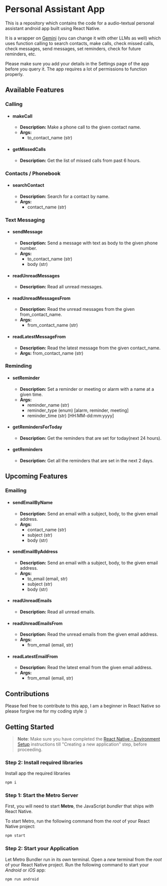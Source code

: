 # Personal Assistant App

This is a repository which contains the code for a audio-textual personal assistant android app built using React Native.

It is a wrapper on [Gemini](https://ai.google.dev/) (you can change it with other LLMs as well) which uses function calling to search contacts, make calls, check missed calls, check messages, send messages, set reminders, check for future reminders, etc.

Please make sure you add your details in the Settings page of the app before you query it. The app requires a lot of permissions to function properly.

## Available Features
### Calling
- #### makeCall
   - **Description:** Make a phone call to the given contact name.
   - **Args:**
      - to_contact_name (str)

- #### getMissedCalls
   - **Description:** Get the list of missed calls from past 6 hours.

### Contacts / Phonebook
- #### searchContact
   - **Description:** Search for a contact by name.
   - **Args:**
      - contact_name (str)

### Text Messaging
- #### sendMessage
   - **Description:** Send a message with text as body to the given phone number.
   - **Args:**
      - to_contact_name (str)
      - body (str)

- #### readUnreadMessages
   - **Description:** Read all unread messages.

- #### readUnreadMessagesFrom
   - **Description:** Read the unread messages from the given from_contact_name.
   - **Args:**
      - from_contact_name (str)

- #### readLatestMessageFrom
   - **Description:** Read the latest message from the given contact_name.
   - **Args:**
      from_contact_name (str)

### Reminding
- #### setReminder
   - **Description:** Set a reminder or meeting or alarm with a name at a given time.
   - **Args:**
      - reminder_name (str)
      - reminder_type (enum) [alarm, reminder, meeting]
      - reminder_time (str) [HH:MM-dd:mm:yyyy]

- #### getRemindersForToday
   - **Description:** Get the reminders that are set for today(next 24 hours).

- #### getReminders
   - **Description:** Get all the reminders that are set in the next 2 days.

## Upcoming Features

### Emailing
- #### sendEmailByName
   - **Description:** Send an email with a subject, body, to the given email address.
   - **Args:**
      - contact_name (str)
      - subject (str)
      - body (str)

- #### sendEmailByAddress
   - **Description:** Send an email with a subject, body, to the given email address.
   - **Args:**
      - to_email (email, str)
      - subject (str)
      - body (str)

- #### readUnreadEmails
   - **Description:** Read all unread emails.

- #### readUnreadEmailsFrom
   - **Description:** Read the unread emails from the given email address.
   - **Args:**
      - from_email (email, str)

- #### readLatestEmailFrom
   - **Description:** Read the latest email from the given email address.
   - **Args:**
      - from_email (email, str)

## Contributions
Please feel free to contribute to this app, I am a beginner in React Native so please forgive me for my coding style :)

## Getting Started

>**Note**: Make sure you have completed the [React Native - Environment Setup](https://reactnative.dev/docs/environment-setup) instructions till "Creating a new application" step, before proceeding.


### Step 2: Install required libraries
Install app the required libraries
```bash
npm i
```

### Step 1: Start the Metro Server

First, you will need to start **Metro**, the JavaScript _bundler_ that ships _with_ React Native.

To start Metro, run the following command from the _root_ of your React Native project:

```bash
npm start
```

### Step 2: Start your Application

Let Metro Bundler run in its _own_ terminal. Open a _new_ terminal from the _root_ of your React Native project. Run the following command to start your _Android_ or _iOS_ app:

```bash
npm run android
```